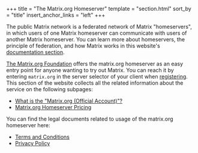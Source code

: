 +++
title = "The Matrix.org Homeserver"
template = "section.html"
sort_by = "title"
insert_anchor_links = "left"
+++

The public Matrix network is a federated network of Matrix "homeservers", in which users of one Matrix homeserver can communicate with users of another Matrix homeserver.
You can learn more about homeservers, the principle of federation, and how Matrix works in this website's [documentation section](/docs/matrix-concepts/elements-of-matrix/).

[The Matrix.org Foundation](/foundation/about) offers the matrix.org homeserver as an easy entry point for anyone wanting to try out Matrix.
You can reach it by entering `matrix.org` in the server selector of your client when [registering](/docs/chat_basics/matrix-for-im/#creating-a-matrix-account).
This section of the website collects all the related information about the service on the following subpages:

- [What is the "Matrix.org (Official Account)"?](official)
- [Matrix.org Homeserver Pricing](pricing)

You can find the legal documents related to usage of the matrix.org homeserver here:

- [Terms and Conditions](/legal/terms-and-conditions)
- [Privacy Policy](/legal/privacy-notice/)
